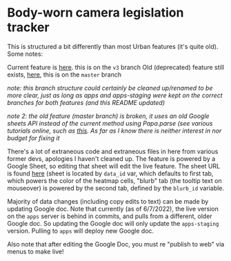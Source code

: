 # Body-worn camera legislation tracker

This is structured a bit differently than most Urban features (it's quite old). Some notes:

Current feature is [here](https://apps.urban.org/features/body-camera-update/). this is on the `v3` branch
Old (deprecated) feature still exists, [here](https://apps.urban.org/features/body-camera/), this is on the `master` branch

_note: this branch structure could certainly be cleaned up/renamed to be more clear, just as long as apps and apps-staging were kept on the correct branches for both features (and this README updated)_

_note 2: the old feature (master branch) is broken, it uses an old Google sheets API instead of the current method using Papa.parse (see various tutorials online, such as [this](https://dev.to/bornfightcompany/using-google-sheets-as-a-simple-database-with-papa-parse-2k7o). As far as I know there is neither interest in nor budget for fixing it_

There's a lot of extraneous code and extraneous files in here from various former devs, apologies I haven't cleaned up. The feature is powered by a Google Sheet, so editing that sheet will edit the live feature. The sheet URL is found [here](https://github.com/UrbanInstitute/body-camera/blob/v3/js/bodycam.js#L30) (sheet is located by `data_id` var, which defaults to first tab, which powers the color of the heatmap cells, "blurb" tab (the tooltip text on mouseover) is powered by the second tab, defined by the `blurb_id` variable.

Majority of data changes (including copy edits to text) can be made by updating Google doc. Note that currently (as of 6/7/2022), the live version on the `apps` server is behind in commits, and pulls from a different, older Google doc. So updating the Google doc will only update the `apps-staging` version. Pulling to `apps` will deploy new Google doc.

Also note that after editing the Google Doc, you must re "publish to web" via menus to make live!
